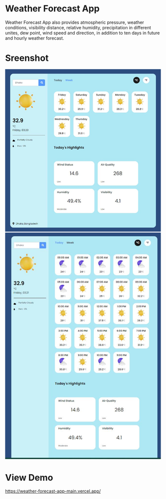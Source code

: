 # Weather Forecast App

Weather Forecast App also provides atmospheric pressure, weather conditions, visibility distance, relative humidity, precipitation in different unites, dew point, wind speed and direction, in addition to ten days in future and hourly weather forecast.


# Sreenshot 

![](./weather1.JPG)
![](./weather2.JPG)

# View Demo
https://weather-forecast-app-main.vercel.app/



